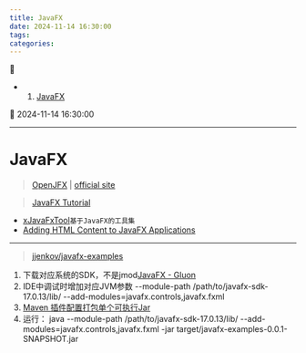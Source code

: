 ```yaml
---
title: JavaFX
date: 2024-11-14 16:30:00
tags: 
categories: 
---
```



💠

- 1. [JavaFX](#javafx)

💠 2024-11-14 16:30:00
****************************************
# JavaFX
> [OpenJFX](https://wiki.openjdk.java.net/display/OpenJFX) | [official site](https://openjfx.io)

> [JavaFX Tutorial](https://jenkov.com/tutorials/javafx/index.html)  
- [xJavaFxTool](https://gitee.com/xwintop/xJavaFxTool)`基于JavaFX的工具集`
- [Adding HTML Content to JavaFX Applications](https://docs.oracle.com/javafx/2/webview/jfxpub-webview.htm)

************************

> [jjenkov/javafx-examples](https://github.com/jjenkov/javafx-examples)  

1. 下载对应系统的SDK，不是jmod[JavaFX - Gluon](https://gluonhq.com/products/javafx/)  
1. IDE中调试时增加对应JVM参数 --module-path /path/to/javafx-sdk-17.0.13/lib/ --add-modules=javafx.controls,javafx.fxml
1. [Maven 插件配置打包单个可执行Jar](/Java/Tool/Maven.md#assembly)  
1. 运行： java --module-path /path/to/javafx-sdk-17.0.13/lib/ --add-modules=javafx.controls,javafx.fxml  -jar  target/javafx-examples-0.0.1-SNAPSHOT.jar
